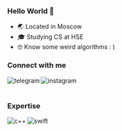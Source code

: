 ### Hello World 👋

- 🌏 Located in Moscow
- 🎓 Studying CS at HSE
- 🤓 Know some weird algorithms   : )

### Connect with me
[<img align="left" alt="telegram" src="https://img.shields.io/badge/telegram-blue?&style=for-the-badge&logo=telegram&logoColor=white" />](https://t.me/GZavyalov)
[<img align="left" alt="instagram" src="https://img.shields.io/badge/instagram-F17050?&style=for-the-badge&logo=instagram&logoColor=white" />](https://www.instagram.com/glebzavyalov/)
<!-- [<img align="left" alt="codeforces" src="https://img.shields.io/badge/codeforces-gray?style=for-the-badge&logo=codeforces&logoColor=white" />](https://codeforces.com/profile/glebanya) -->

<br>
<br>

### Expertise
<img align="left" alt="c++" src="https://img.shields.io/badge/c++%20-%2320232a.svg?&style=for-the-badge&logo=cplusplus&logoColor=%2361DAFB" />
<img align="left" alt="swift" src="https://img.shields.io/badge/swift-f5e2e1?&style=for-the-badge&logo=swift&logoColor=red" />

<br>
<br>

